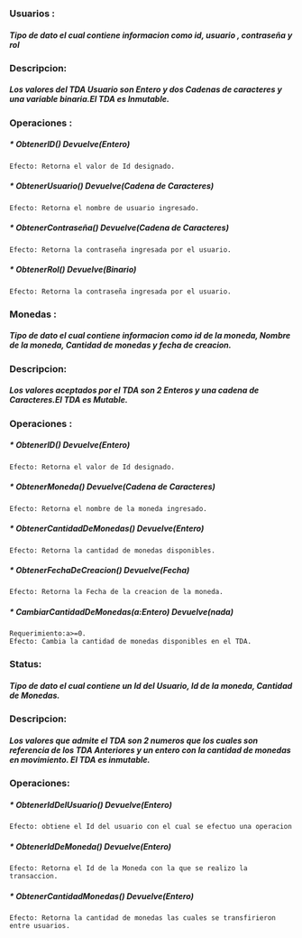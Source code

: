 ### Usuarios : 
##### Tipo de dato el cual contiene informacion como id, usuario , contraseña y rol

### Descripcion:
##### Los valores del TDA Usuario son Entero y dos Cadenas de caracteres y una variable binaria.El TDA es Inmutable.

### Operaciones :
##### *  ObtenerID() Devuelve(Entero)
    Efecto: Retorna el valor de Id designado.
##### *  ObtenerUsuario() Devuelve(Cadena de Caracteres)
    Efecto: Retorna el nombre de usuario ingresado.
##### *  ObtenerContraseña() Devuelve(Cadena de Caracteres)
    Efecto: Retorna la contraseña ingresada por el usuario.
##### *  ObtenerRol() Devuelve(Binario)
    Efecto: Retorna la contraseña ingresada por el usuario.

### Monedas : 
##### Tipo de dato el cual contiene informacion como id de la moneda, Nombre de la moneda, Cantidad de monedas y fecha de creacion.

### Descripcion: 
##### Los valores aceptados por el TDA son 2 Enteros y una cadena de Caracteres.El TDA es Mutable.

### Operaciones :
##### *  ObtenerID() Devuelve(Entero)
    Efecto: Retorna el valor de Id designado.
##### *  ObtenerMoneda() Devuelve(Cadena de Caracteres)
    Efecto: Retorna el nombre de la moneda ingresado.
##### *  ObtenerCantidadDeMonedas() Devuelve(Entero)
    Efecto: Retorna la cantidad de monedas disponibles.
##### *  ObtenerFechaDeCreacion() Devuelve(Fecha)
    Efecto: Retorna la Fecha de la creacion de la moneda.
##### * CambiarCantidadDeMonedas(a:Entero) Devuelve(nada)
    Requerimiento:a>=0.
    Efecto: Cambia la cantidad de monedas disponibles en el TDA.    

### Status:
##### Tipo de dato el cual contiene un Id del Usuario, Id de la moneda, Cantidad de Monedas.
### Descripcion:
##### Los valores que admite el TDA son 2 numeros que los cuales son referencia de los TDA Anteriores y un entero con la cantidad de monedas en movimiento. El TDA es inmutable.
### Operaciones:
##### * ObtenerIdDelUsuario() Devuelve(Entero)
    Efecto: obtiene el Id del usuario con el cual se efectuo una operacion
##### *  ObtenerIdDeMoneda() Devuelve(Entero)
    Efecto: Retorna el Id de la Moneda con la que se realizo la transaccion.
##### *  ObtenerCantidadMonedas() Devuelve(Entero)
    Efecto: Retorna la cantidad de monedas las cuales se transfirieron entre usuarios.